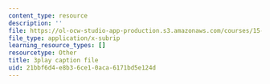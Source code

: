 ```yaml
---
content_type: resource
description: ''
file: https://ol-ocw-studio-app-production.s3.amazonaws.com/courses/15-031j-energy-decisions-markets-and-policies-spring-2012/21bbf6d4e8b36ce10aca6171bd5e124d_d-sBKShO90.srt
file_type: application/x-subrip
learning_resource_types: []
resourcetype: Other
title: 3play caption file
uid: 21bbf6d4-e8b3-6ce1-0aca-6171bd5e124d
---
```

